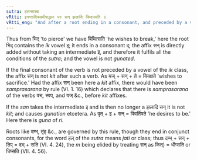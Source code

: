 ```yaml
---
sutra: हलन्ताच्च
vRtti: इगन्तादिक्समीपाद्धलः परः सन् झलादिः किद्भवति ॥
vRtti_eng: "And after a root ending in a consonant, and preceded by a vowel of the _pratyahara_ _ik_, the affix _san_ beginning with a _jhal_ consonant, is like _kit_."
---
```

Thus from भिद् 'to pierce' we have बिभित्सति 'he wishes to break,' here the root भिद् contains the _ik_ vowel इ; it ends in a consonant द्; the affix सन् is directly added without taking an intermediate इ, and therefore it fulfils all the conditions of the _sutra_; and the vowel is not _gunated_.

If the final consonant of the verb is not preceded by a vowel of the _ik_ class, the affix सन् is not _kit_ after such a verb. As यज् + सन् + ते = यियक्षते 'wishes to sacrifice.' Had the affix सन् been here a _kit_ affix, there would have been _samprasarana_ by rule (VI. 1. 16) which declares that there is _samprasarana_ of the verbs वच्, स्वप्, and यज् &c., before _kit_ affixes. 

If the _san_ takes the intermediate इ and is then no longer a झलादि सन् it is not _kit_; and causes _gunation_ etcetera. As वृत् + इ + सन् = विवर्तिषते 'he desires to be.' Here there is _guna_ of _ri_.

Roots like दम्भ्, तृंह् &c., are governed by this rule, though they end in conjunct consonants, for the word हल् of the _sutra_ means _jati_ or class; thus दम्भ् + सन् + तिप् = दभ् + सति (VI. 4. 24), the _m_ being elided by treating सन् as कित्) = धीप्सति or धिप्सति (VII. 4. 56).
